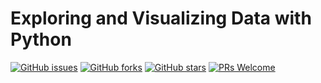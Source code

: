 # Exploring and Visualizing Data with Python
[![GitHub issues](https://img.shields.io/github/issues/Develop-Packt/Exploring-and-Visualizing-Data-with-Python.svg)](https://github.com/Develop-Packt/Exploring-and-Visualizing-Data-with-Python/issues)
[![GitHub forks](https://img.shields.io/github/forks/Develop-Packt/Exploring-and-Visualizing-Data-with-Python.svg)](https://github.com/Develop-Packt/Exploring-and-Visualizing-Data-with-Python/network)
[![GitHub stars](https://img.shields.io/github/stars/Exploring-and-Visualizing-Data-with-Python.svg)](https://github.com/Develop-Packt/Exploring-and-Visualizing-Data-with-Python/stargazers)
[![PRs Welcome](https://img.shields.io/badge/PRs-welcome-brightgreen.svg)](https://github.com/Develop-Packt/Exploring-and-Visualizing-Data-with-Python/pulls)
